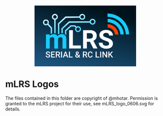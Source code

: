 <p align="center">
<a href="mLRS_logo_long_w_slogan_1280x768.png"><img src="mLRS_logo_long_w_slogan_1280x768.png" align="center" height="192" width="320" ></a>

# mLRS Logos #

The files contained in this folder are copyright of @mhotar. Permission is granted to the mLRS project for their use, see mLRS_logo_0606.svg for details.